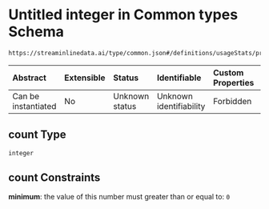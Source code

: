 # Untitled integer in Common types Schema

```txt
https://streaminlinedata.ai/type/common.json#/definitions/usageStats/properties/count
```



| Abstract            | Extensible | Status         | Identifiable            | Custom Properties | Additional Properties | Access Restrictions | Defined In                                                |
| :------------------ | :--------- | :------------- | :---------------------- | :---------------- | :-------------------- | :------------------ | :-------------------------------------------------------- |
| Can be instantiated | No         | Unknown status | Unknown identifiability | Forbidden         | Allowed               | none                | [common.json*](common.md "open original schema") |

## count Type

`integer`

## count Constraints

**minimum**: the value of this number must greater than or equal to: `0`
